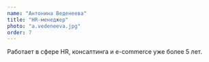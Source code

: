 ```yaml
---
name: "Антонина Веденеева"
title: "HR-менеджер"
photo: "a.vedeneeva.jpg"
order: 7
---
```


Работает в сфере HR, консалтинга и e-commerce уже более 5 лет.